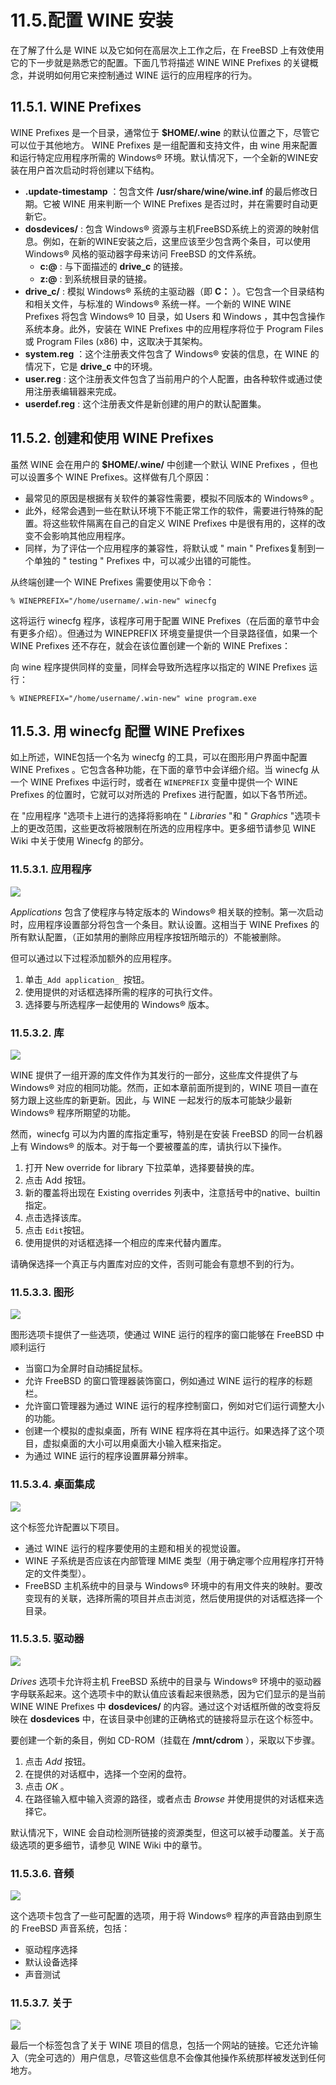 # 11.5.配置 WINE 安装

在了解了什么是 WINE 以及它如何在高层次上工作之后，在 FreeBSD 上有效使用它的下一步就是熟悉它的配置。下面几节将描述 WINE WINE Prefixes 的关键概念，并说明如何用它来控制通过 WINE 运行的应用程序的行为。

## 11.5.1. WINE Prefixes

WINE Prefixes 是一个目录，通常位于 **$HOME/.wine** 的默认位置之下，尽管它可以位于其他地方。 WINE Prefixes 是一组配置和支持文件，由 wine 用来配置和运行特定应用程序所需的 Windows® 环境。默认情况下，一个全新的WINE安装在用户首次启动时将创建以下结构。

* **.update-timestamp** ：包含文件 **/usr/share/wine/wine.inf** 的最后修改日期。它被 WINE 用来判断一个 WINE Prefixes 是否过时，并在需要时自动更新它。
* **dosdevices/** : 包含 Windows® 资源与主机FreeBSD系统上的资源的映射信息。例如，在新的WINE安装之后，这里应该至少包含两个条目，可以使用 Windows® 风格的驱动器字母来访问 FreeBSD 的文件系统。
  * **c:@** : 与下面描述的 **drive\_c** 的链接。
  * **z:@** : 到系统根目录的链接。
* **drive\_c/** : 模拟 Windows® 系统的主驱动器（即 **C：** ）。它包含一个目录结构和相关文件，与标准的 Windows® 系统一样。一个新的 WINE WINE Prefixes 将包含 Windows® 10 目录，如 Users 和 Windows ，其中包含操作系统本身。此外，安装在 WINE Prefixes 中的应用程序将位于 Program Files 或 Program Files (x86) 中，这取决于其架构。
* **system.reg** ：这个注册表文件包含了 Windows® 安装的信息，在 WINE 的情况下，它是 **drive\_c** 中的环境。
* **user.reg** : 这个注册表文件包含了当前用户的个人配置，由各种软件或通过使用注册表编辑器来完成。
* **userdef.reg** : 这个注册表文件是新创建的用户的默认配置集。

## 11.5.2. 创建和使用 WINE Prefixes

虽然 WINE 会在用户的 **$HOME/.wine/** 中创建一个默认 WINE Prefixes ，但也可以设置多个 WINE Prefixes。这样做有几个原因：

* 最常见的原因是根据有关软件的兼容性需要，模拟不同版本的 Windows® 。
* 此外，经常会遇到一些在默认环境下不能正常工作的软件，需要进行特殊的配置。将这些软件隔离在自己的自定义 WINE Prefixes 中是很有用的，这样的改变不会影响其他应用程序。
* 同样，为了评估一个应用程序的兼容性，将默认或 " main " Prefixes复制到一个单独的 " testing " Prefixes 中，可以减少出错的可能性。

从终端创建一个 WINE Prefixes 需要使用以下命令：

```
% WINEPREFIX="/home/username/.win-new" winecfg
```

这将运行 winecfg 程序，该程序可用于配置 WINE Prefixes（在后面的章节中会有更多介绍）。但通过为 WINEPREFIX 环境变量提供一个目录路径值，如果一个 WINE Prefixes 还不存在，就会在该位置创建一个新的 WINE Prefixes：

向 wine 程序提供同样的变量，同样会导致所选程序以指定的 WINE Prefixes 运行：

```
% WINEPREFIX="/home/username/.win-new" wine program.exe
```

## 11.5.3. 用 winecfg 配置 WINE Prefixes

如上所述，WINE包括一个名为 winecfg 的工具，可以在图形用户界面中配置 WINE Prefixes 。它包含各种功能，在下面的章节中会详细介绍。当 winecfg 从一个 WINE Prefixes 中运行时，或者在 `WINEPREFIX` 变量中提供一个 WINE Prefixes 的位置时，它就可以对所选的 Prefixes 进行配置，如以下各节所述。

在 "应用程序 "选项卡上进行的选择将影响在 " _Libraries_ "和 " _Graphics_ "选项卡上的更改范围，这些更改将被限制在所选的应用程序中。更多细节请参见 WINE Wiki 中关于使用 Winecfg 的部分。

### 11.5.3.1. 应用程序

![](../.gitbook/assets/wine-config-1.png)

_Applications_ 包含了使程序与特定版本的 Windows® 相关联的控制。第一次启动时，应用程序设置部分将包含一个条目。默认设置。这相当于 WINE Prefixes 的所有默认配置，（正如禁用的删除应用程序按钮所暗示的）不能被删除。

但可以通过以下过程添加额外的应用程序。

1. 单击`_Add application_ `按钮。
2. 使用提供的对话框选择所需的程序的可执行文件。
3. 选择要与所选程序一起使用的 Windows® 版本。

### 11.5.3.2. 库

![](../.gitbook/assets/wine-config-2.png)

WINE 提供了一组开源的库文件作为其发行的一部分，这些库文件提供了与 Windows® 对应的相同功能。然而，正如本章前面所提到的，WINE 项目一直在努力跟上这些库的新更新。因此，与 WINE 一起发行的版本可能缺少最新 Windows® 程序所期望的功能。

然而，winecfg 可以为内置的库指定重写，特别是在安装 FreeBSD 的同一台机器上有 Windows® 的版本。对于每一个要被覆盖的库，请执行以下操作。

1. 打开 New override for library 下拉菜单，选择要替换的库。
2. 点击 Add 按钮。
3. 新的覆盖将出现在 Existing overrides 列表中，注意括号中的native、builtin指定。
4. 点击选择该库。
5. 点击 `Edit`按钮。
6. 使用提供的对话框选择一个相应的库来代替内置库。

请确保选择一个真正与内置库对应的文件，否则可能会有意想不到的行为。

### 11.5.3.3. 图形

![](../.gitbook/assets/wine-config-3.png)

图形选项卡提供了一些选项，使通过 WINE 运行的程序的窗口能够在 FreeBSD 中顺利运行

* 当窗口为全屏时自动捕捉鼠标。
* 允许 FreeBSD 的窗口管理器装饰窗口，例如通过 WINE 运行的程序的标题栏。
* 允许窗口管理器为通过 WINE 运行的程序控制窗口，例如对它们运行调整大小的功能。
* 创建一个模拟的虚拟桌面，所有 WINE 程序将在其中运行。如果选择了这个项目，虚拟桌面的大小可以用桌面大小输入框来指定。
* 为通过 WINE 运行的程序设置屏幕分辨率。

### 11.5.3.4. 桌面集成

![](../.gitbook/assets/wine-config-4.png)

这个标签允许配置以下项目。

* 通过 WINE 运行的程序要使用的主题和相关的视觉设置。
* WINE 子系统是否应该在内部管理 MIME 类型（用于确定哪个应用程序打开特定的文件类型）。
* FreeBSD 主机系统中的目录与 Windows® 环境中的有用文件夹的映射。要改变现有的关联，选择所需的项目并点击浏览，然后使用提供的对话框选择一个目录。

### 11.5.3.5. 驱动器

![](../.gitbook/assets/wine-config-5.png)

_Drives_ 选项卡允许将主机 FreeBSD 系统中的目录与 Windows® 环境中的驱动器字母联系起来。这个选项卡中的默认值应该看起来很熟悉，因为它们显示的是当前 WINE WINE Prefixes 中 **dosdevices/** 的内容。通过这个对话框所做的改变将反映在 **dosdevices** 中，在该目录中创建的正确格式的链接将显示在这个标签中。

要创建一个新的条目，例如 CD-ROM（挂载在 **/mnt/cdrom** ），采取以下步骤。

1. 点击 _Add_ 按钮。
2. 在提供的对话框中，选择一个空闲的盘符。
3. 点击 _OK_ 。
4. 在路径输入框中输入资源的路径，或者点击 _Browse_ 并使用提供的对话框来选择它。

默认情况下，WINE 会自动检测所链接的资源类型，但这可以被手动覆盖。关于高级选项的更多细节，请参见 WINE Wiki 中的章节。

### 11.5.3.6. 音频

![](../.gitbook/assets/wine-config-6.png)

这个选项卡包含了一些可配置的选项，用于将 Windows® 程序的声音路由到原生的 FreeBSD 声音系统，包括：

* 驱动程序选择
* 默认设备选择
* 声音测试

### 11.5.3.7. 关于

![](../.gitbook/assets/wine-config-7.png)

最后一个标签包含了关于 WINE 项目的信息，包括一个网站的链接。它还允许输入（完全可选的）用户信息，尽管这些信息不会像其他操作系统那样被发送到任何地方。
